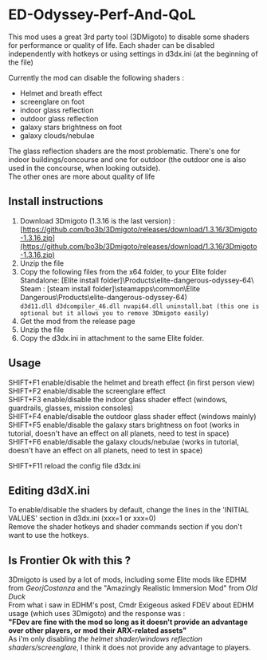 # ED-Odyssey-Perf-And-QoL
This mod uses a great 3rd party tool (3DMigoto) to disable some shaders for performance or quality of life.
Each shader can be disabled independently with hotkeys or using settings in d3dx.ini (at the beginning of the file)

Currently the mod can disable the following shaders :
- Helmet and breath effect
- screenglare on foot
- indoor  glass reflection
- outdoor glass reflection 
- galaxy stars brightness on foot
- galaxy clouds/nebulae

The glass reflection shaders are the most problematic. There's one for indoor buildings/concourse and one for outdoor (the outdoor one is also used in the concourse, when looking outside).  
The other ones are more about quality of life 
  
## Install instructions  

1.  Download 3Dmigoto (1.3.16 is the last version) : [https://github.com/bo3b/3Dmigoto/releases/download/1.3.16/3Dmigoto-1.3.16.zip](https://github.com/bo3b/3Dmigoto/releases/download/1.3.16/3Dmigoto-1.3.16.zip)
2.  Unzip the file
3.  Copy the following files from the x64 folder, to your Elite folder  
    Standalone: [Elite install folder]\Products\elite-dangerous-odyssey-64\  
    Steam : [steam install folder]\steamapps\common\Elite Dangerous\Products\elite-dangerous-odyssey-64\)  
    `d3d11.dll d3dcompiler_46.dll nvapi64.dll uninstall.bat (this one is optional but it allows you to remove 3Dmigoto easily)`
4. Get the mod from the release page
4. Unzip the file
5. Copy the d3dx.ini in attachment to the same Elite folder.

## Usage   
SHIFT+F1 enable/disable the helmet and breath effect (in first person view)  
SHIFT+F2 enable/disable the screenglare effect  
SHIFT+F3 enable/disable the indoor glass shader effect (windows, guardrails, glasses, mission consoles)  
SHIFT+F4 enable/disable the outdoor glass shader effect (windows mainly)  
SHIFT+F5 enable/disable the galaxy stars brightness on foot (works in tutorial, doesn't have an effect on all planets, need to test in space)  
SHIFT+F6 enable/disable the galaxy clouds/nebulae (works in tutorial, doesn't have an effect on all planets, need to test in space)  
 
SHIFT+F11 reload the config file d3dx.ini
 
## Editing d3dX.ini   
To enable/disable the shaders by default, change the lines in the 'INITIAL VALUES' section in d3dx.ini (xxx=1 or xxx=0)  
Remove the shader hotkeys and shader commands section if you don't want to use the hotkeys.  
  
## Is Frontier Ok with this ?  
3Dmigoto is used by a lot of mods, including some Elite mods like EDHM from _GeorjCostanza_ and the "Amazingly Realistic Immersion Mod" from _Old Duck_  
From what i saw in EDHM's post, Cmdr Exigeous asked FDEV about EDHM usage (which uses 3Dmigoto) and the response was :  
**"FDev are fine with the mod so long as it doesn't provide an advantage over other players, or mod their ARX-related assets"**  
 As i'm only disabling *the helmet shader/windows reflection shaders/screenglare*, I think it does not provide any advantage to players.
